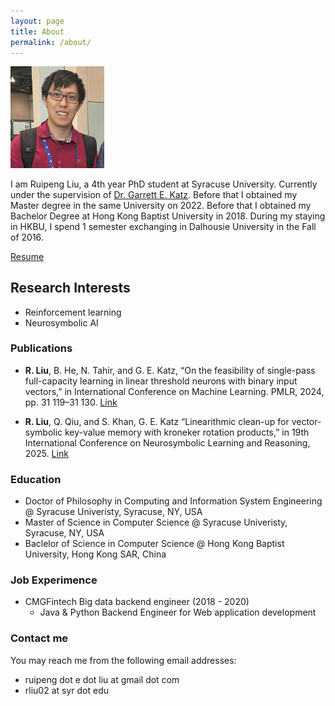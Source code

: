 ```yaml
---
layout: page
title: About
permalink: /about/
---
```

<!-- ![my photo](/images/me_photo.png) -->
<img width="150" src="/images/me_photo.png" />
<!-- <img align="left" src="pathto/myimage.png" alt="My Image"> -->

I am Ruipeng Liu, a 4th year PhD student at Syracuse University. Currently under the supervision of [Dr. Garrett E. Katz](https://web.ecs.syr.edu/~gkatz01/?_gl=1*911aih*_gcl_au*OTk5NDQ3ODgwLjE3NTUxODk5NDE.*_ga*MTAzMzQ2ODU1My4xNzU1MTg5OTQx*_ga_QT13NN6N9S*czE3NTYyNDQzNTIkbzQkZzEkdDE3NTYyNDQ2MzUkajU5JGwwJGgw). Before that I obtained my Master degree in the same University on 2022. Before that I obtained my Bachelor Degree at Hong Kong Baptist University in 2018. During my staying in HKBU, I spend 1 semester exchanging in Dalhousie University in the Fall of 2016.

<a href="/files/Ruipeng_Liu_CV.pdf">Resume</a>

## Research Interests
* Reinforcement learning
* Neurosymbolic AI

### Publications
* **R. Liu**, B. He, N. Tahir, and G. E. Katz, “On the feasibility of single-pass full-capacity learning in linear threshold neurons with binary input vectors,” in International Conference on Machine
Learning. PMLR, 2024, pp. 31 119–31 130. [Link](https://proceedings.mlr.press/v235/liu24x.html)

* **R. Liu**, Q. Qiu, and S. Khan, G. E. Katz “Linearithmic clean-up for vector-symbolic key-value memory with kroneker rotation products,” in 19th International Conference on Neurosymbolic Learning and
Reasoning, 2025. [Link](https://arxiv.org/abs/2506.15793)


### Education
* Doctor of Philosophy in Computing and Information System Engineering @ Syracuse Univeristy, Syracuse, NY, USA 
* Master of Science in Computer Science @ Syracuse Univeristy, Syracuse, NY, USA
* Baclelor of Science in Computer Science @ Hong Kong Baptist University, Hong Kong SAR, China


### Job Experimence
* CMGFintech Big data backend engineer (2018 - 2020)
    - Java & Python Backend Engineer for Web application development


### Contact me
You may reach me from the following email addresses:
* ruipeng dot e dot liu at gmail dot com
* rliu02 at syr dot edu

